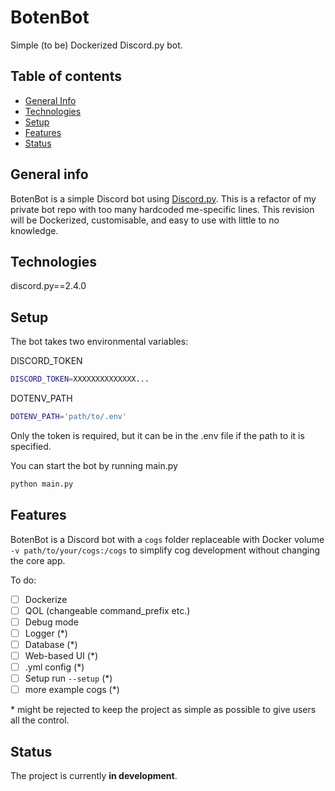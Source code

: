 # BotenBot

Simple (to be) Dockerized Discord.py bot.

## Table of contents

- [General Info](#general-info)
- [Technologies](#technologies)
- [Setup](#setup)
- [Features](#features)
- [Status](#status)

## General info

BotenBot is a simple Discord bot using [Discord.py](https://github.com/Rapptz/discord.py). This is a refactor of my private bot repo with too many hardcoded me-specific lines. This revision will be Dockerized, customisable, and easy to use with little to no knowledge.

## Technologies

discord.py==2.4.0

## Setup

The bot takes two environmental variables:

DISCORD_TOKEN
```bash
DISCORD_TOKEN=XXXXXXXXXXXXXX...
```
DOTENV_PATH
```bash
DOTENV_PATH='path/to/.env'
```
Only the token is required, but it can be in the .env file if the path to it is specified.

You can start the bot by running main.py
```bash
python main.py
```

## Features

BotenBot is a Discord bot with a `cogs` folder replaceable with Docker volume `-v path/to/your/cogs:/cogs` to simplify cog development without changing the core app.

To do:

- [ ] Dockerize
- [ ] QOL (changeable command_prefix etc.)
- [ ] Debug mode
- [ ] Logger (\*)
- [ ] Database (\*)
- [ ] Web-based UI (\*)
- [ ] .yml config (\*)
- [ ] Setup run `--setup` (\*)
- [ ] more example cogs (\*)

\* might be rejected to keep the project as simple as possible to give users all the control.

## Status

The project is currently **in development**.
